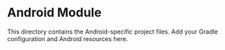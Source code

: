 # Android Module

This directory contains the Android-specific project files.
Add your Gradle configuration and Android resources here.

